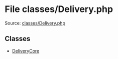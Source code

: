 File classes/Delivery.php
=========

Source: [classes/Delivery.php](https://github.com/PrestaShop/PrestaShop/blob/1.5.3.0/classes/Delivery.php)


Classes
-------

* [DeliveryCore](class.DeliveryCore.md)

